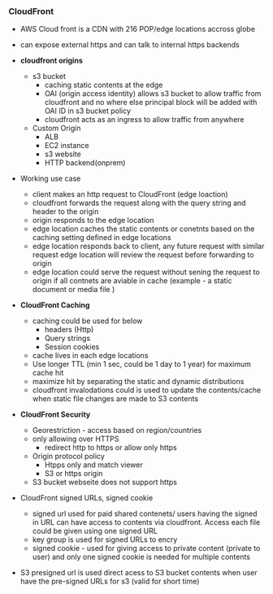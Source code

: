 ### <b> CloudFront </b> ###

- AWS Cloud front is a CDN with 216 POP/edge locations accross globe
- can expose external https and can talk to internal https backends

- <b>cloudfront origins</b>
   - s3 bucket
     - caching static contents at the edge
     - OAI (origin access identity) allows s3 bucket to allow traffic from cloudfront and no where else
     principal block will be added with OAI ID in s3 bucket policy
     - cloudfront acts as an ingress to allow traffic from anywhere
  - Custom Origin
    - ALB
    - EC2 instance
    - s3 website
    - HTTP backend(onprem)
- Working use case
  - client makes an http request to CloudFront (edge loaction)
  - cloudfront forwards the request along with the query string and header to the origin 
  - origin responds to the edge location
  - edge location caches the static contents or conetnts based on the caching setting defined in edge locations
  - edge location responds back to client, any future request with similar request edge location will review the request before forwarding to origin
  - edge location could serve the request without sening the request to origin if all contnets are aviable in cache (example - a static document or media file )


- <b> CloudFront Caching</b>
  - caching could be used for below
    - headers (Http)
    - Query strings
    - Session cookies
  - cache lives in each edge locations
  - Use longer TTL (min 1 sec, could be 1 day to 1 year) for maximum cache hit
  - maximize hit by separating the static and dynamic distributions
  - cloudfront invalodations could is used to update the contents/cache when static file changes are made to S3 contents
- <b>CloudFront Security</b>
  - Georestriction - access based on region/countries
  - only allowing over HTTPS
    - redirect http to https or allow only https
  - Origin protocol policy
    - Htpps only and match viewer
    - S3 or https origin
  - S3 bucket webseite does not support https
- CloudFront signed URLs, signed cookie
  - signed url used for paid shared contenets/ users having the signed in URL can have access to contents via cloudfront. Access each file could be given using one signed URL
  - key group is used for signed URLs to encry
  - signed cookie - used for giving access to private content (private to user) and only one signed cookie is needed for multiple contents
- S3 presigned url is used direct acess to S3 bucket contents when user have the pre-signed URLs for s3 (valid for short time)
